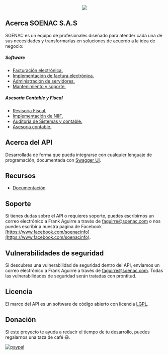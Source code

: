 <p align="center">
    <img src="https://soenac.com/wp-content/uploads/2019/06/logo-soenac.png">
</p>

## Acerca SOENAC S.A.S

SOENAC es un equipo de profesionales diseñado para atender cada una de sus necesidades y transformarlas en soluciones de acuerdo a la idea de negocio:

##### Software
- [Facturación electrónica.](https://soenac.com/servicio-y-productos/)
- [Implementación de factura electrónica.](https://soenac.com/servicio-y-productos/)
- [Administración de servidores.](https://soenac.com/servicio-y-productos/)
- [Mantenimiento y soporte.](https://soenac.com/servicio-y-productos/)

##### Asesoría Contable y Fiscal
- [Revisoria Fiscal.](https://soenac.com/servicio-y-productos/)
- [Implementación de NIIF.](https://soenac.com/servicio-y-productos/)
- [Auditoría de Sistemas y contable.](https://soenac.com/servicio-y-productos/)
- [Asesoria contable.](https://soenac.com/servicio-y-productos/)

## Acerca del API

Desarrollada de forma que pueda integrarse con cualquier lenguaje de programación, documentada con [Swagger UI](https://swagger.io/tools/swagger-ui/).

## Recursos
* [Documentación](https://soenac.com/api-dian)

## Soporte

Si tienes dudas sobre el API o requieres soporte, puedes escribirnos un correo electrónico a Frank Aguirre a través de [faguirre@soenac.com](mailto:faguirre@soenac.com) o nos puedes escribir a nuestra pagina de Facebook [https://www.facebook.com/soenacinfo](https://www.facebook.com/soenacinfo).

## Vulnerabilidades de seguridad

Si descubres una vulnerabilidad de seguridad dentro del API, enviamos un correo electrónico a Frank Aguirre a través de [faguirre@soenac.com](mailto:faguirre@soenac.com). Todas las vulnerabilidades de seguridad serán tratadas con prontitud.

## Licencia

El marco del API es un software de código abierto con licencia [LGPL](https://www.gnu.org/licenses/lgpl-3.0.html).

## Donación
Si este proyecto te ayuda a reducir el tiempo de tu desarrollo, puedes regalarnos una taza de café :smiley:.

[![paypal](https://www.paypalobjects.com/en_US/i/btn/btn_donateCC_LG.gif)](https://www.paypal.me/stenfrank/1?locale.x=es_XC)
